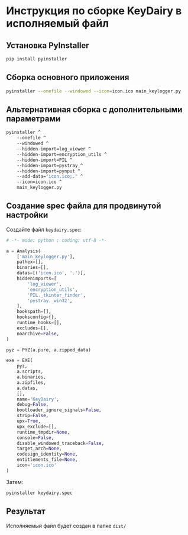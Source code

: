 # Инструкция по сборке KeyDairy в исполняемый файл

## Установка PyInstaller

```bash
pip install pyinstaller
```

## Сборка основного приложения

```bash
pyinstaller --onefile --windowed --icon=icon.ico main_keylogger.py
```

## Альтернативная сборка с дополнительными параметрами

```bash
pyinstaller ^
    --onefile ^
    --windowed ^
    --hidden-import=log_viewer ^
    --hidden-import=encryption_utils ^
    --hidden-import=PIL ^
    --hidden-import=pystray ^
    --hidden-import=pynput ^
    --add-data="icon.ico;." ^
    --icon=icon.ico ^
    main_keylogger.py
```

## Создание spec файла для продвинутой настройки

Создайте файл `keydairy.spec`:

```python
# -*- mode: python ; coding: utf-8 -*-

a = Analysis(
    ['main_keylogger.py'],
    pathex=[],
    binaries=[],
    datas=[('icon.ico', '.')],
    hiddenimports=[
        'log_viewer',
        'encryption_utils', 
        'PIL._tkinter_finder',
        'pystray._win32',
    ],
    hookspath=[],
    hooksconfig={},
    runtime_hooks=[],
    excludes=[],
    noarchive=False,
)

pyz = PYZ(a.pure, a.zipped_data)

exe = EXE(
    pyz,
    a.scripts,
    a.binaries,
    a.zipfiles,
    a.datas,
    [],
    name='KeyDairy',
    debug=False,
    bootloader_ignore_signals=False,
    strip=False,
    upx=True,
    upx_exclude=[],
    runtime_tmpdir=None,
    console=False,
    disable_windowed_traceback=False,
    target_arch=None,
    codesign_identity=None,
    entitlements_file=None,
    icon='icon.ico'
)
```

Затем:

```bash
pyinstaller keydairy.spec
```

## Результат

Исполняемый файл будет создан в папке `dist/`
